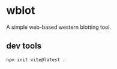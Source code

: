 # wblot

A simple web-based western blotting tool.

## dev tools

```bash
npm init vite@latest .

```
